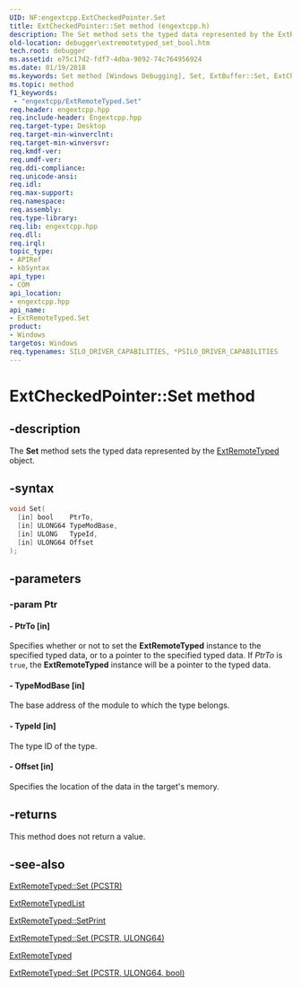 ```yaml
---
UID: NF:engextcpp.ExtCheckedPointer.Set
title: ExtCheckedPointer::Set method (engextcpp.h)
description: The Set method sets the typed data represented by the ExtRemoteTyped object.
old-location: debugger\extremotetyped_set_bool.htm
tech.root: debugger
ms.assetid: e75c17d2-fdf7-4dba-9892-74c764956924
ms.date: 01/19/2018
ms.keywords: Set method [Windows Debugging], Set, ExtBuffer::Set, ExtCheckedPointer, ExtRemoteTyped class [Windows Debugging], Set method, ExtCheckedPointer::Set, ExtBuffer, debugger.extremotetyped_set_bool, Set method [Windows Debugging], ExtRemoteTyped class
ms.topic: method
f1_keywords:
 - "engextcpp/ExtRemoteTyped.Set"
req.header: engextcpp.hpp
req.include-header: Engextcpp.hpp
req.target-type: Desktop
req.target-min-winverclnt:
req.target-min-winversvr:
req.kmdf-ver:
req.umdf-ver:
req.ddi-compliance:
req.unicode-ansi:
req.idl:
req.max-support:
req.namespace:
req.assembly:
req.type-library:
req.lib: engextcpp.hpp
req.dll:
req.irql:
topic_type:
- APIRef
- kbSyntax
api_type:
- COM
api_location:
- engextcpp.hpp
api_name:
- ExtRemoteTyped.Set
product:
- Windows
targetos: Windows
req.typenames: SILO_DRIVER_CAPABILITIES, *PSILO_DRIVER_CAPABILITIES
---
```


# ExtCheckedPointer::Set method


## -description


The <b>Set</b> method sets the typed data represented by the <a href="..\engextcpp\nl-engextcpp-extremotetyped.md">ExtRemoteTyped</a> object.


## -syntax


```cpp
void Set(
  [in] bool    PtrTo,
  [in] ULONG64 TypeModBase,
  [in] ULONG   TypeId,
  [in] ULONG64 Offset
);
```


## -parameters




### -param Ptr





#### - PtrTo [in]

Specifies whether or not to set the <b>ExtRemoteTyped</b> instance to the specified typed data, or to a pointer to the specified typed data.  If <i>PtrTo</i> is <code>true</code>, the <b>ExtRemoteTyped</b> instance will be a pointer to the typed data.


#### - TypeModBase [in]

The base address of the module to which the type belongs.


#### - TypeId [in]

The type ID of the type.


#### - Offset [in]

Specifies the location of the data in the target's memory.


## -returns


This method does not return a value.



## -see-also

<a href="..\engextcpp\nf-engextcpp-extbuffer-set.md">ExtRemoteTyped::Set (PCSTR)</a>

<a href="..\engextcpp\nl-engextcpp-extremotetypedlist.md">ExtRemoteTypedList</a>

<a href="https://docs.microsoft.com/windows-hardware/drivers/ddi/engextcpp/nf-engextcpp-extremotetyped-setprint">ExtRemoteTyped::SetPrint</a>

<a href="..\engextcpp\nf-engextcpp-extbuffer-set.md">ExtRemoteTyped::Set (PCSTR, ULONG64)</a>

<a href="..\engextcpp\nl-engextcpp-extremotetyped.md">ExtRemoteTyped</a>

<a href="..\engextcpp\nf-engextcpp-extbuffer-set.md">ExtRemoteTyped::Set (PCSTR, ULONG64, bool)</a>

 

 


